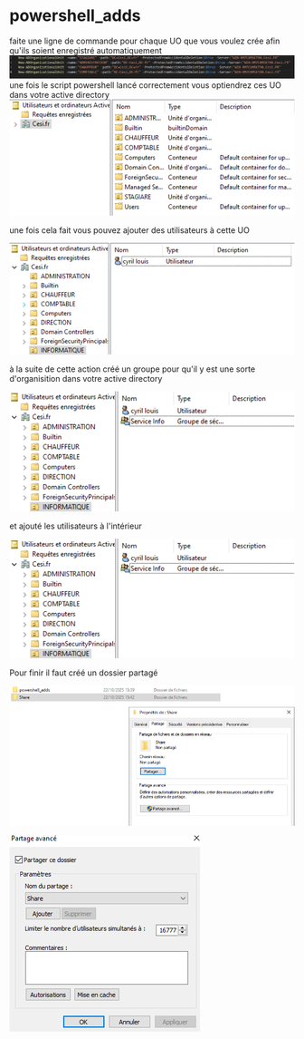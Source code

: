 # powershell_adds
faite une ligne de commande pour chaque UO que vous voulez crée afin qu'ils soient enregistré automatiquement
![alt text](image-1.png)
une fois le script powershell lancé correctement vous optiendrez ces UO dans votre active directory
![alt text](image.png)

une fois cela fait vous pouvez ajouter des utilisateurs à cette UO 

![alt text](image-2.png)

à la suite de cette action créé un groupe pour qu'il y est une sorte d'organisition dans votre active directory 

![alt text](image-3.png)

et ajouté les utilisateurs à l'intérieur

![alt text](image-4.png)

Pour finir il faut créé un dossier partagé

![alt text](image-5.png)

![alt text](image-6.png)
